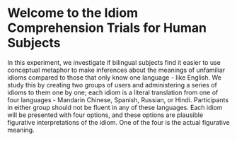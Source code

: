 # Welcome to the Idiom Comprehension Trials for Human Subjects

In this experiment, we investigate if bilingual subjects find it easier to use conceptual metaphor to make inferences about the meanings of unfamiliar idioms compared to those that only know one language - like English. We study this by creating two groups of users and administering a series of idioms to them one by one; each idiom is a literal translation from one of four languages - Mandarin Chinese, Spanish, Russian, or Hindi. Participants in either group should not be fluent in any of these languages. Each idiom will be presented with four options, and these options are plausible figurative interpretations of the idiom. One of the four is the actual figurative meaning. 
